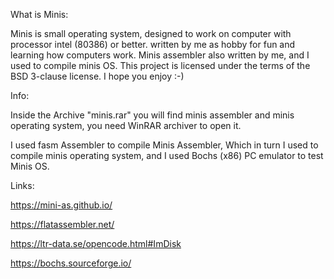 
What is Minis:

Minis is small operating system, designed to work on 
computer with processor intel (80386) or better.
written by me as hobby for fun and learning how
computers work.
Minis assembler also written by me, and I used to compile minis OS.
This project is licensed under the terms of the BSD 3-clause license.
I hope you enjoy :-)

Info:

Inside the Archive "minis.rar" you will find minis assembler and minis operating system, you need WinRAR archiver to open it.

I used fasm Assembler to compile Minis Assembler, Which in turn I used to compile minis operating system, and I used Bochs (x86) PC emulator to test Minis OS.

Links:

https://mini-as.github.io/

https://flatassembler.net/

https://ltr-data.se/opencode.html#ImDisk


https://bochs.sourceforge.io/
